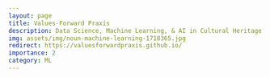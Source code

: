```yaml
---
layout: page
title: Values-Forward Praxis
description: Data Science, Machine Learning, & AI in Cultural Heritage Organizations
img: assets/img/noun-machine-learning-1718365.jpg
redirect: https://valuesforwardpraxis.github.io/
importance: 2
category: ML
---
```

